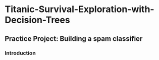 # Titanic-Survival-Exploration-with-Decision-Trees

## Practice Project: Building a spam classifier

### Introduction
